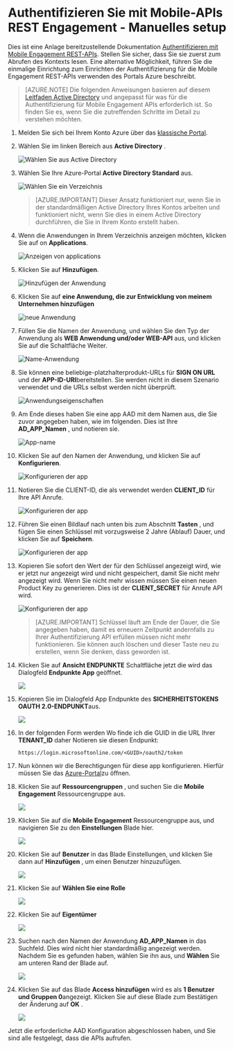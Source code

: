 <properties 
    pageTitle="Authentifizieren Sie mit Mobile-APIs REST Engagement – Manuelles setup"
    description="Beschreibt, wie Sie Manuelles setup-Authentifizierung für Mobile Engagement REST-APIs" 
    services="mobile-engagement" 
    documentationCenter="mobile" 
    authors="piyushjo"
    manager="erikre"
    editor=""/>

<tags
    ms.service="mobile-engagement"
    ms.devlang="na"
    ms.topic="article"
    ms.tgt_pltfrm="mobile-multiple"
    ms.workload="mobile" 
    ms.date="08/19/2016"
    ms.author="piyushjo"/>

# <a name="authenticate-with-mobile-engagement-rest-apis---manual-setup"></a>Authentifizieren Sie mit Mobile-APIs REST Engagement - Manuelles setup

Dies ist eine Anlage bereitzustellende Dokumentation [Authentifizieren mit Mobile Engagement REST-APIs](mobile-engagement-api-authentication.md). Stellen Sie sicher, dass Sie sie zuerst zum Abrufen des Kontexts lesen. Eine alternative Möglichkeit, führen Sie die einmalige Einrichtung zum Einrichten der Authentifizierung für die Mobile Engagement REST-APIs verwenden des Portals Azure beschreibt. 

>[AZURE.NOTE] Die folgenden Anweisungen basieren auf diesem [Leitfaden Active Directory](../resource-group-create-service-principal-portal.md) und angepasst für was für die Authentifizierung für Mobile Engagement APIs erforderlich ist. So finden Sie es, wenn Sie die zutreffenden Schritte im Detail zu verstehen möchten. 

1. Melden Sie sich bei Ihrem Konto Azure über das [klassische Portal](https://manage.windowsazure.com/).

2. Wählen Sie im linken Bereich aus **Active Directory** .

     ![Wählen Sie aus Active Directory][1]

3. Wählen Sie Ihre Azure-Portal **Active Directory Standard** aus. 

     ![Wählen Sie ein Verzeichnis][2]

    >[AZURE.IMPORTANT] Dieser Ansatz funktioniert nur, wenn Sie in der standardmäßigen Active Directory Ihres Kontos arbeiten und funktioniert nicht, wenn Sie dies in einem Active Directory durchführen, die Sie in Ihrem Konto erstellt haben. 

4. Wenn die Anwendungen in Ihrem Verzeichnis anzeigen möchten, klicken Sie auf on **Applications**.

     ![Anzeigen von applications][3]

5. Klicken Sie auf **Hinzufügen**. 

     ![Hinzufügen der Anwendung][4]

6. Klicken Sie auf **eine Anwendung, die zur Entwicklung von meinem Unternehmen hinzufügen**

     ![neue Anwendung][5]

6. Füllen Sie die Namen der Anwendung, und wählen Sie den Typ der Anwendung als **WEB Anwendung und/oder WEB-API** aus, und klicken Sie auf die Schaltfläche Weiter.

     ![Name-Anwendung][6]

7. Sie können eine beliebige-platzhalterprodukt-URLs für **SIGN ON URL** und der **APP-ID-URI**bereitstellen. Sie werden nicht in diesem Szenario verwendet und die URLs selbst werden nicht überprüft.  

     ![Anwendungseigenschaften][7]

8. Am Ende dieses haben Sie eine app AAD mit dem Namen aus, die Sie zuvor angegeben haben, wie im folgenden. Dies ist Ihre **AD\_APP\_Namen** , und notieren sie.  

     ![App-name][8]

9. Klicken Sie auf den Namen der Anwendung, und klicken Sie auf **Konfigurieren**.

     ![Konfigurieren der app][9]

10. Notieren Sie die CLIENT-ID, die als verwendet werden **CLIENT\_ID** für Ihre API Anrufe. 

     ![Konfigurieren der app][10]

11. Führen Sie einen Bildlauf nach unten bis zum Abschnitt **Tasten** , und fügen Sie einen Schlüssel mit vorzugsweise 2 Jahre (Ablauf) Dauer, und klicken Sie auf **Speichern**. 

     ![Konfigurieren der app][11]


12. Kopieren Sie sofort den Wert der für den Schlüssel angezeigt wird, wie er jetzt nur angezeigt wird und nicht gespeichert, damit Sie nicht mehr angezeigt wird. Wenn Sie nicht mehr wissen müssen Sie einen neuen Product Key zu generieren. Dies ist der **CLIENT_SECRET** für Anrufe API wird. 

     ![Konfigurieren der app][12]

    >[AZURE.IMPORTANT] Schlüssel läuft am Ende der Dauer, die Sie angegeben haben, damit es erneuern Zeitpunkt andernfalls zu Ihrer Authentifizierung API erfüllen müssen nicht mehr funktionieren. Sie können auch löschen und dieser Taste neu zu erstellen, wenn Sie denken, dass geworden ist.
 
13. Klicken Sie auf **Ansicht ENDPUNKTE** Schaltfläche jetzt die wird das Dialogfeld **Endpunkte App** geöffnet. 

    ![][13]

14. Kopieren Sie im Dialogfeld App Endpunkte des **SICHERHEITSTOKENS OAUTH 2.0-ENDPUNKT**aus. 

    ![][14]

15. In der folgenden Form werden Wo finde ich die GUID in die URL Ihrer **TENANT_ID** daher Notieren sie diesen Endpunkt: 

        https://login.microsoftonline.com/<GUID>/oauth2/token

16. Nun können wir die Berechtigungen für diese app konfigurieren. Hierfür müssen Sie das [Azure-Portal](https://portal.azure.com)zu öffnen. 

17. Klicken Sie auf **Ressourcengruppen** , und suchen Sie die **Mobile Engagement** Ressourcengruppe aus.  

    ![][15]

18. Klicken Sie auf die **Mobile Engagement** Ressourcengruppe aus, und navigieren Sie zu den **Einstellungen** Blade hier. 

    ![][16]

19. Klicken Sie auf **Benutzer** in das Blade Einstellungen, und klicken Sie dann auf **Hinzufügen** , um einen Benutzer hinzuzufügen. 

    ![][17]

20. Klicken Sie auf **Wählen Sie eine Rolle**

    ![][18]

21. Klicken Sie auf **Eigentümer**

    ![][19]

22. Suchen nach den Namen der Anwendung **AD\_APP\_Namen** in das Suchfeld. Dies wird nicht hier standardmäßig angezeigt werden. Nachdem Sie es gefunden haben, wählen Sie ihn aus, und **Wählen** Sie am unteren Rand der Blade auf. 

    ![][20]

23. Klicken Sie auf das Blade **Access hinzufügen** wird es als **1 Benutzer und Gruppen 0**angezeigt. Klicken Sie auf diese Blade zum Bestätigen der Änderung auf **OK** . 

    ![][21]

Jetzt die erforderliche AAD Konfiguration abgeschlossen haben, und Sie sind alle festgelegt, dass die APIs aufrufen. 

<!-- Images -->
[1]: ./media/mobile-engagement-api-authentication-manual/active-directory.png
[2]: ./media/mobile-engagement-api-authentication-manual/active-directory-details.png
[3]: ./media/mobile-engagement-api-authentication-manual/view-applications.png
[4]: ./media/mobile-engagement-api-authentication-manual/add-icon.png
[5]: ./media/mobile-engagement-api-authentication-manual/what-do-you-want-to-do.png
[6]: ./media/mobile-engagement-api-authentication-manual/tell-us-about-your-application.png
[7]: ./media/mobile-engagement-api-authentication-manual/app-properties.png
[8]: ./media/mobile-engagement-api-authentication-manual/aad-app.png
[9]: ./media/mobile-engagement-api-authentication-manual/configure-menu.png
[10]: ./media/mobile-engagement-api-authentication-manual/client-id.png
[11]: ./media/mobile-engagement-api-authentication-manual/client_secret.png
[12]: ./media/mobile-engagement-api-authentication-manual/keys.png
[13]: ./media/mobile-engagement-api-authentication-manual/view-endpoints.png
[14]: ./media/mobile-engagement-api-authentication-manual/app-endpoints.png
[15]: ./media/mobile-engagement-api-authentication-manual/resource-groups.png
[16]: ./media/mobile-engagement-api-authentication-manual/resource-groups-settings.png
[17]: ./media/mobile-engagement-api-authentication-manual/add-users.png
[18]: ./media/mobile-engagement-api-authentication-manual/add-role.png
[19]: ./media/mobile-engagement-api-authentication-manual/select-role.png
[20]: ./media/mobile-engagement-api-authentication-manual/add-user-select.png
[21]: ./media/mobile-engagement-api-authentication-manual/add-access-final.png



